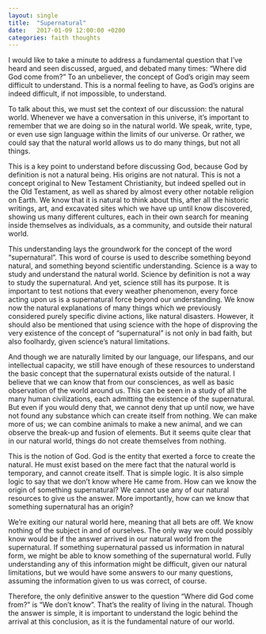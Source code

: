 ```yaml
---
layout: single
title:  "Supernatural"
date:   2017-01-09 12:00:00 +0200
categories: faith thoughts
---
```

I would like to take a minute to address a fundamental question that I’ve heard and seen discussed, argued, and debated many times: “Where did God come from?” To an unbeliever, the concept of God’s origin may seem difficult to understand. This is a normal feeling to have, as God’s origins are indeed difficult, if not impossible, to understand.

To talk about this, we must set the context of our discussion: the natural world. Whenever we have a conversation in this universe, it’s important to remember that we are doing so in the natural world. We speak, write, type, or even use sign language within the limits of our universe. Or rather, we could say that the natural world allows us to do many things, but not all things.

This is a key point to understand before discussing God, because God by definition is not a natural being. His origins are not natural. This is not a concept original to New Testament Christianity, but indeed spelled out in the Old Testament, as well as shared by almost every other notable religion on Earth. We know that it is natural to think about this, after all the historic writings, art, and excavated sites which we have up until know discovered, showing us many different cultures, each in their own search for meaning inside themselves as individuals, as a community, and outside their natural world.

This understanding lays the groundwork for the concept of the word “supernatural”. This word of course is used to describe something beyond natural, and something beyond scientific understanding. Science is a way to study and understand the natural world. Science by definition is not a way to study the supernatural. And yet, science still has its purpose. It is important to test notions that every weather phenomenon, every force acting upon us is a supernatural force beyond our understanding. We know now the natural explanations of many things which we previously considered purely specific divine actions, like natural disasters. However, it should also be mentioned that using science with the hope of disproving the very existence of the concept of “supernatural” is not only in bad faith, but also foolhardy, given science’s natural limitations.

And though we are naturally limited by our language, our lifespans, and our intellectual capacity, we still have enough of these resources to understand the basic concept that the supernatural exists outside of the natural. I believe that we can know that from our consciences, as well as basic observation of the world around us. This can be seen in a study of all the many human civilizations, each admitting the existence of the supernatural. But even if you would deny that, we cannot deny that up until now, we have not found any substance which can create itself from nothing. We can make more of us; we can combine animals to make a new animal, and we can observe the break-up and fusion of elements. But it seems quite clear that in our natural world, things do not create themselves from nothing.

This is the notion of God. God is the entity that exerted a force to create the natural. He must exist based on the mere fact that the natural world is temporary, and cannot create itself. That is simple logic. It is also simple logic to say that we don’t know where He came from. How can we know the origin of something supernatural? We cannot use any of our natural resources to give us the answer. More importantly, how can we know that something supernatural has an origin?

We’re exiting our natural world here, meaning that all bets are off. We know nothing of the subject in and of ourselves. The only way we could possibly know would be if the answer arrived in our natural world from the supernatural. If something supernatural passed us information in natural form, we might be able to know something of the supernatural world. Fully understanding any of this information might be difficult, given our natural limitations, but we would have some answers to our many questions, assuming the information given to us was correct, of course.

Therefore, the only definitive answer to the question “Where did God come from?” is “We don’t know”. That’s the reality of living in the natural. Though the answer is simple, it is important to understand the logic behind the arrival at this conclusion, as it is the fundamental nature of our world.
